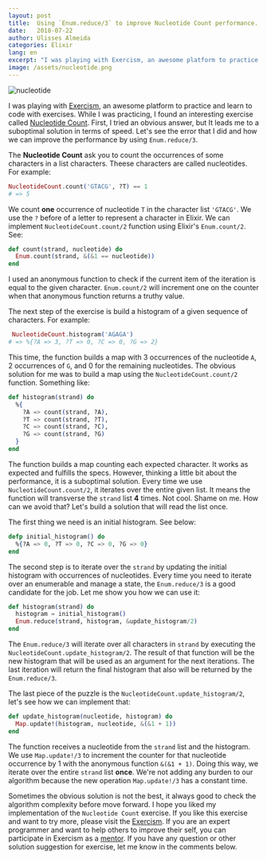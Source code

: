 ```yaml
---
layout: post
title:  Using `Enum.reduce/3` to improve Nucleotide Count performance.
date:   2018-07-22
author: Ulisses Almeida
categories: Elixir
lang: en
excerpt: "I was playing with Exercism, an awesome platform to practice and learn to code with exercises. While I was practicing, I found an interesting exercise called Nucleotide Count. First, I tried an obvious answer, but It leads me to a suboptimal solution in terms of speed. Let's see the error that I did and how we can improve the performance by using `Enum.reduce/3`."
image: /assets/nucleotide.png
---
```


![nucleotide](/assets/nucleotide.png)

I was playing with [Exercism](https://exercism.io/), an awesome platform to practice and learn to code with exercises. While I was practicing, I found an interesting exercise called [Nucleotide Count](https://github.com/exercism/elixir/tree/master/exercises/nucleotide-count). First, I tried an obvious answer, but It leads me to a suboptimal solution in terms of speed. Let's see the error that I did and how we can improve the performance by using `Enum.reduce/3`.

The __Nucleotide Count__ ask you to count the occurrences of some characters in a list characters. Theese characters are called nucleotides. For example:

```elixir
NucleotideCount.count('GTACG', ?T) == 1
# => 5
```

We count __one__ occurrence of nucleotide `T` in the character list `'GTACG'`. We use the `?` before of a letter to represent a character in Elixir. We can implement `NucleotideCount.count/2` function using Elixir's `Enum.count/2`. See:

```elixir
def count(strand, nucleotide) do
  Enum.count(strand, &(&1 == nucleotide))
end
```

I used an anonymous function to check if the current item of the iteration is equal to the given character.  `Enum.count/2` will increment one on the counter when that anonymous function returns a truthy value.

The next step of the exercise is build a histogram of a given sequence of characters. For example:

```elixir
 NucleotideCount.histogram('AGAGA')
# => %{?A => 3, ?T => 0, ?C => 0, ?G => 2}
```

This time, the function builds a map with 3 occurrences of the nucleotide `A`, 2 occurrences of `G`, and 0 for the remaining nucleotides. The obvious solution for me was to build a map using the `NucleotideCount.count/2` function. Something like:

```elixir
def histogram(strand) do
  %{
    ?A => count(strand, ?A),
    ?T => count(strand, ?T),
    ?C => count(strand, ?C),
    ?G => count(strand, ?G)
  }
end
```

The function builds a map counting each expected character. It works as expected and fulfills the specs. However, thinking a little bit about the performance, it is a suboptimal solution. Every time we use `NucleotideCount.count/2`, it iterates over the entire given list. It means the function will transverse the `strand` list __4__ times. Not cool. Shame on me. How can we avoid that? Let's build a solution that will read the list once.

The first thing we need is an initial histogram. See below:

```elixir
defp initial_histogram() do
  %{?A => 0, ?T => 0, ?C => 0, ?G => 0}
end
```

The second step is to iterate over the `strand` by updating the initial histogram with occurrences of nucleotides. Every time you need to iterate over an enumerable and manage a state, the `Enum.reduce/3` is a good candidate for the job. Let me show you how we can use it:

```elixir
def histogram(strand) do
  histogram = initial_histogram()
  Enum.reduce(strand, histogram, &update_histogram/2)
end
```

The `Enum.reduce/3` will iterate over all characters in `strand` by executing the `NucleotideCount.update_histogram/2`. The result of that function will be the new histogram that will be used as an argument for the next iterations. The last iteration will return the final histogram that also will be returned by the `Enum.reduce/3`.

The last piece of the puzzle is the `NucleotideCount.update_histogram/2`, let's see how we can implement that:

```elixir
def update_histogram(nucleotide, histogram) do
  Map.update!(histogram, nucleotide, &(&1 + 1))
end
```

The function receives a nucleotide from the `strand` list and the histogram. We use `Map.update!/3` to increment the counter for that nucleotide occurrence by 1 with the anonymous function `&(&1 + 1)`. Doing this way, we iterate over the entire `strand` list __once__. We're not adding any burden to our algorithm because the new operation `Map.update!/3` has a constant time.

Sometimes the obvious solution is not the best, it always good to check the algorithm complexity before move forward. I hope you liked my implementation of the `Nucleotide Count` exercise. If you like this exercise and want to try more, please visit the [Exercism](https://exercism.io/). If you are an expert programmer and want to help others to improve their self, you can participate in Exercism as a [mentor](http://mentoring.exercism.io/). If you have any question or other solution suggestion for exercise, let me know in the comments below.
